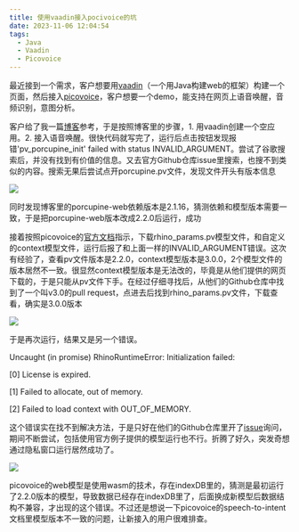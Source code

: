 ```yaml
---
title: 使用vaadin接入pocivoice的坑
date: 2023-11-06 12:04:54
tags:
  - Java
  - Vaadin
  - Picovoice
---
```


最近接到一个需求，客户想要用[vaadin](https://vaadin.com/)（一个用Java构建web的框架）构建一个页面，然后接入[picovoice](https://picovoice.ai/)，客户想要一个demo，能支持在网页上语音唤醒，音频识别，意图分析。
<!--more-->
客户给了我一篇[博客](https://vaadin.com/blog/always-listening-voice-commands-for-vaadin-web-applications)参考，于是按照博客里的步骤，1. 用vaadin创建一个空应用。2. 接入语音唤醒。很快代码就写完了，运行后点击按钮发现报错'pv_porcupine_init' failed with status INVALID_ARGUMENT。尝试了谷歌搜索后，并没有找到有价值的信息。又去官方Github仓库issue里搜索，也搜不到类似的内容。搜索无果后尝试点开porcupine.pv文件，发现文件开头有版本信息

![](img1.png)

同时发现博客里的porcupine-web依赖版本是2.1.16，猜测依赖和模型版本需要一致，于是把porcupine-web版本改成2.2.0后运行，成功

接着按照picovoice的[官方文档](https://picovoice.ai/docs/quick-start/rhino-web/)指示，下载rhino_params.pv模型文件，和自定义的context模型文件，运行后报了和上面一样的INVALID_ARGUMENT错误。这次有经验了，查看pv文件版本是2.2.0，context模型版本是3.0.0，2个模型文件的版本居然不一致。很显然context模型版本是无法改的，毕竟是从他们提供的网页下载的，于是只能从pv文件下手。在经过仔细寻找后，从他们的Github仓库中找到了一个叫v3.0的pull request，点进去后找到rhino_params.pv文件，下载查看，确实是3.0.0版本

![](img2.png)

于是再次运行，结果又是另一个错误。

Uncaught (in promise) RhinoRuntimeError: Initialization failed:

[0] License is expired.

[1] Failed to allocate, out of memory.

[2] Failed to load context with OUT_OF_MEMORY.

这个错误实在找不到解决方法，于是只好在他们的Github仓库里开了[issue](https://github.com/Picovoice/rhino/issues/631)询问，期间不断尝试，包括使用官方例子提供的模型运行也不行。折腾了好久，突发奇想通过隐私窗口运行居然成功了。

![](img3.png)

picovoice的web模型是使用wasm的技术，存在indexDB里的，猜测是最初运行了2.2.0版本的模型，导致数据已经存在indexDB里了，后面换成新模型后数据结构不兼容，才出现的这个错误。不过还是想说一下picovoice的speech-to-intent文档里模型版本不一致的问题，让新接入的用户很难排查。